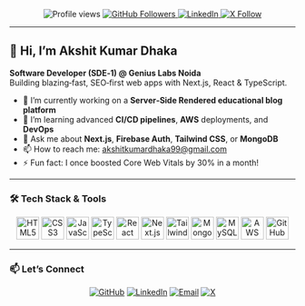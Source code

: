<!-- PROFILE BADGES -->
<p align="center">
  <img src="https://komarev.com/ghpvc/?username=AkshitKdhaka&color=brightgreen" alt="Profile views"/>
  <a href="https://github.com/AkshitKdhaka">
    <img src="https://img.shields.io/github/followers/AkshitKdhaka?label=Follow&style=social" alt="GitHub Followers"/>
  </a>
  <a href="https://linkedin.com/in/akshit-kumar-dhaka/">
    <img src="https://img.shields.io/badge/LinkedIn-AkshitKumarDhaka-blue?logo=linkedin" alt="LinkedIn"/>
  </a>
  <a href="https://twitter.com/intent/follow?screen_name=Dhaka_Akshit99">
    <img src="https://img.shields.io/twitter/follow/Dhaka_Akshit99?style=social" alt="X Follow"/>
  </a>
</p>

---

## 👋 Hi, I’m Akshit Kumar Dhaka
**Software Developer (SDE‑1) @ Genius Labs Noida**  
Building blazing‑fast, SEO‑first web apps with Next.js, React & TypeScript.

- 🔭 I’m currently working on a **Server‑Side Rendered educational blog platform**  
- 🌱 I’m learning advanced **CI/CD pipelines**, **AWS** deployments, and **DevOps**  
- 💬 Ask me about **Next.js**, **Firebase Auth**, **Tailwind CSS**, or **MongoDB**  
- 📫 How to reach me: [akshitkumardhaka99@gmail.com](mailto:akshitkumardhaka99@gmail.com)  
- ⚡ Fun fact: I once boosted Core Web Vitals by 30% in a month!

---

### 🛠️ Tech Stack & Tools
<p align="center">
  <img src="https://cdn.jsdelivr.net/gh/devicons/devicon/icons/html5/html5-original.svg" height="40" title="HTML5" alt="HTML5"/>
  <img src="https://cdn.jsdelivr.net/gh/devicons/devicon/icons/css3/css3-original.svg" height="40" title="CSS3" alt="CSS3"/>
  <img src="https://cdn.jsdelivr.net/gh/devicons/devicon/icons/javascript/javascript-original.svg" height="40" title="JavaScript" alt="JavaScript"/>
  <img src="https://cdn.jsdelivr.net/gh/devicons/devicon/icons/typescript/typescript-original.svg" height="40" title="TypeScript" alt="TypeScript"/>
  <img src="https://cdn.jsdelivr.net/gh/devicons/devicon/icons/react/react-original.svg" height="40" title="React" alt="React"/>
  <img src="https://cdn.jsdelivr.net/gh/devicons/devicon/icons/nextjs/nextjs-original.svg" height="40" title="Next.js" alt="Next.js"/>
  <img src="https://cdn.jsdelivr.net/gh/devicons/devicon/icons/tailwindcss/tailwindcss-plain.svg" height="40" title="Tailwind CSS" alt="Tailwind CSS"/>
  <img src="https://cdn.jsdelivr.net/gh/devicons/devicon/icons/mongodb/mongodb-original.svg" height="40" title="MongoDB" alt="MongoDB"/>
  <img src="https://cdn.jsdelivr.net/gh/devicons/devicon/icons/mysql/mysql-original.svg" height="40" title="MySQL" alt="MySQL"/>
  <img src="https://cdn.jsdelivr.net/gh/devicons/devicon/icons/amazonwebservices/amazonwebservices-original.svg" height="40" title="AWS" alt="AWS"/>
  <img src="https://cdn.jsdelivr.net/gh/devicons/devicon/icons/github/github-original.svg" height="40" title="GitHub" alt="GitHub"/>
</p>

---

### 📫 Let’s Connect
<p align="center">
  <a href="https://github.com/AkshitKdhaka"><img src="https://img.shields.io/badge/GitHub-AkshitKdhaka-181717?logo=github" alt="GitHub"/></a>
  <a href="https://www.linkedin.com/in/akshit-kumar-dhaka/"><img src="https://img.shields.io/badge/LinkedIn-Akshit--Kumar--Dhaka-blue?logo=linkedin" alt="LinkedIn"/></a>
  <a href="mailto:akshitkumardhaka99@gmail.com"><img src="https://img.shields.io/badge/Email-akshitkumardhaka99@gmail.com-red?logo=gmail" alt="Email"/></a>
  <a href="https://twitter.com/Dhaka_Akshit99"><img src="https://img.shields.io/badge/X-Dhaka_Akshit99-1DA1F2?logo=twitter" alt="X"/></a>
</p>



<!---
AkshitKdhaka/AkshitKdhaka is a ✨ special ✨ repository because its `README.md` (this file) appears on your GitHub profile.
You can click the Preview link to take a look at your changes.
--->
